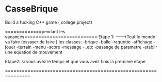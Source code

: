 # CasseBrique

Build a fucking C** game ( college project)

=============pendant les vacances==========================
Etape 1:
	--->Tout le monde va faire (essayer de faire ) les classes:
	-brique
	-balle
	-raquette
	-affichage
	-jouer
	-terrain
	-menu
	-score
	-message
	-..etc
	-passage de parametre
	-etablir une equation de mouvement

Etape2: si vous avez le temps et que vous avez finis la premiere etape

===============================================================